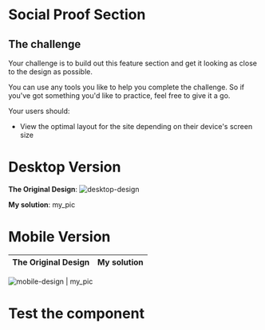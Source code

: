 # Social Proof Section


## The challenge

Your challenge is to build out this feature section and get it looking as close to the design as possible.

You can use any tools you like to help you complete the challenge. So if you've got something you'd like to practice, feel free to give it a go.

Your users should:

- View the optimal layout for the site depending on their device's screen size

# Desktop Version
**The Original Design**: 
![desktop-design](https://user-images.githubusercontent.com/29714385/94367983-762dea80-00ea-11eb-82a5-63fd549b9e0d.jpg)

**My solution**: 
my_pic

# Mobile Version
**The Original Design** |**My solution**
:-------------------------:|:-------------------------:
![mobile-design](https://user-images.githubusercontent.com/29714385/94367991-7ded8f00-00ea-11eb-8c1e-dc454f78f919.jpg)
  |  my_pic
# Test the component

